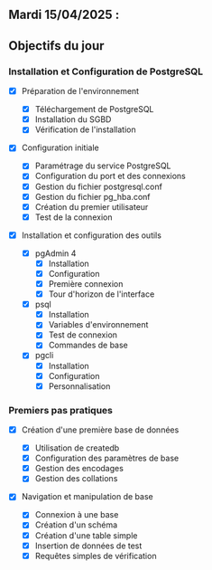 ## Mardi 15/04/2025 :

## Objectifs du jour

### Installation et Configuration de PostgreSQL


- [x] Préparation de l'environnement

  - [x] Téléchargement de PostgreSQL
  - [x] Installation du SGBD
  - [x] Vérification de l'installation

- [x] Configuration initiale

  - [x] Paramétrage du service PostgreSQL
  - [x] Configuration du port et des connexions
  - [x] Gestion du fichier postgresql.conf
  - [x] Gestion du fichier pg_hba.conf
  - [x] Création du premier utilisateur
  - [x] Test de la connexion

- [x] Installation et configuration des outils
  - [x] pgAdmin 4
    - [x] Installation
    - [x] Configuration
    - [x] Première connexion
    - [x] Tour d'horizon de l'interface
  - [x] psql
    - [x] Installation
    - [x] Variables d'environnement
    - [x] Test de connexion
    - [x] Commandes de base
  - [x] pgcli
    - [x] Installation
    - [x] Configuration
    - [x] Personnalisation

### Premiers pas pratiques

- [x] Création d'une première base de données

  - [x] Utilisation de createdb
  - [x] Configuration des paramètres de base
  - [x] Gestion des encodages
  - [x] Gestion des collations

- [x] Navigation et manipulation de base
  - [x] Connexion à une base
  - [x] Création d'un schéma
  - [x] Création d'une table simple
  - [x] Insertion de données de test
  - [x] Requêtes simples de vérification
